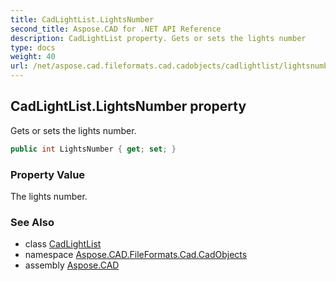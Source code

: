```yaml
---
title: CadLightList.LightsNumber
second_title: Aspose.CAD for .NET API Reference
description: CadLightList property. Gets or sets the lights number
type: docs
weight: 40
url: /net/aspose.cad.fileformats.cad.cadobjects/cadlightlist/lightsnumber/
---
```

## CadLightList.LightsNumber property

Gets or sets the lights number.

```csharp
public int LightsNumber { get; set; }
```

### Property Value

The lights number.

### See Also

* class [CadLightList](../)
* namespace [Aspose.CAD.FileFormats.Cad.CadObjects](../../cadlightlist/)
* assembly [Aspose.CAD](../../../)


